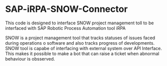 # SAP-iRPA-SNOW-Connector
This code is designed to interface SNOW project management toll to be interfaced with SAP Robotic Process Automation tool iRPA

SNOW is a project management tool that tracks statuses of issues faced during operations o software and also tracks progress of developments.
SNOW tool is capabe of interfacing with external system over API Interface.
This makes it possible to make a bot that can raise a ticket when abnormal behaviour is obsserved.
